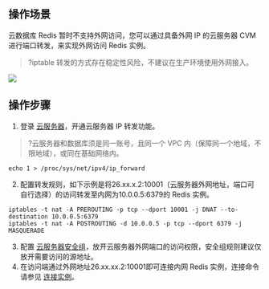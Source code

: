 ## 操作场景
云数据库 Redis 暂时不支持外网访问，您可以通过具备外网 IP 的云服务器 CVM 进行端口转发，来实现外网访问 Redis 实例。
>?iptable 转发的方式存在稳定性风险，不建议在生产环境使用外网接入。
>
![](https://main.qcloudimg.com/raw/3b43692a96ad3a63cca91e525b1e8d8e.png)

## 操作步骤
1. 登录 [云服务器](https://cloud.tencent.com/document/product/213/5436)，开通云服务器 IP 转发功能。
>?云服务器和数据库须是同一账号，且同一个 VPC 内（保障同一个地域，不限地域），或同在基础网络内。
>
```
echo 1 > /proc/sys/net/ipv4/ip_forward
```
2. 配置转发规则，如下示例是将26.xx.x.2:10001（云服务器外网地址，端口可自行选择）的访问转发至内网为10.0.0.5:6379的 Redis 实例。
```
iptables -t nat -A PREROUTING -p tcp --dport 10001 -j DNAT --to-destination 10.0.0.5:6379
iptables -t nat -A POSTROUTING -d 10.0.0.5 -p tcp --dport 6379 -j MASQUERADE
```
3. 配置 [云服务器安全组](https://cloud.tencent.com/document/product/213/18197)，放开云服务器外网端口的访问权限，安全组规则建议仅放开需要访问的源地址。
4. 在访问端通过外网地址26.xx.xx.2:10001即可连接内网 Redis 实例，连接命令请参见 [连接实例](https://cloud.tencent.com/document/product/239/30877#.E8.BF.9E.E6.8E.A5.E5.AE.9E.E4.BE.8B)。

